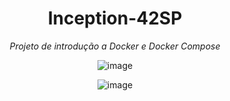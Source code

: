 <div align=center>
  
# Inception-42SP
_Projeto de introdução a Docker e Docker Compose_

![image](https://github.com/Thayhabeck/Inception-42SP/assets/83835069/0961d3a9-a8b7-4367-8e17-1b6360769248)


![image](https://github.com/Thayhabeck/CPP-42SP/assets/83835069/abb4ebaf-ba7b-4b3c-80c6-c69e01490366)

</div>
